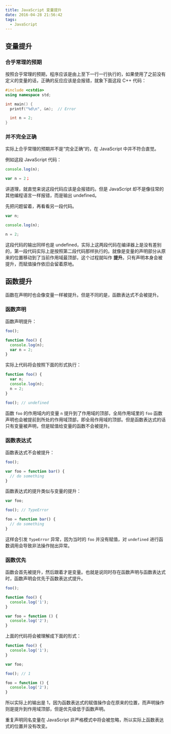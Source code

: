 ```yaml
---
title: JavaScript 变量提升
date: 2016-04-28 21:56:42
tags:
  - JavaScript
---
```


## 变量提升

### 合乎常理的预期
按照合乎常理的预期，程序应该是由上至下一行一行执行的，如果使用了之前没有定义的变量的话，正确的反应应该是会报错，就象下面这段 C++ 代码：
```cpp
#include <cstdio>
using namespace std;

int main() {
  printf("%d\n", &n);  // Error

  int n = 2;
}
```
<!-- more -->

### 并不完全正确
实际上合乎常理的预期并不是“完全正确”的，在 JavaScript 中并不符合直觉。

例如这段 JavaScript 代码：

```js
console.log(n);

var n = 2；
```

讲道理，就直觉来说这段代码应该是会报错的。但是 JavaScript 却不是像往常的其他编程语言一样报错，而是输出 undefined。

先把问题留着，再看看另一段代码。

```js
var n;

console.log(n);

n = 2;
```

这段代码的输出同样也是 undefined，实际上这两段代码在编译器上是没有差别的，第一段代码实际上是按照第二段代码那样执行的。就像是变量的声明部分从原来的位置移动到了当前作用域最顶部，这个过程就叫作 **提升**。只有声明本身会被提升，而赋值操作依旧会留着原地。

## 函数提升

函数在声明时也会像变量一样被提升。但是不同的是，函数表达式不会被提升。

### 函数声明

函数声明提升：
```js
foo();

function foo() {
  console.log(n);
  var n = 2;
}
```

实际上代码将会按照下面的形式执行：
```js
function foo() {
  var n;
  console.log(n);
  n = 2;
}

foo(); // undefined
```

函数 `foo` 的作用域内的变量 `n` 提升到了作用域的顶部，全局作用域里的 `foo` 函数声明也会被提前到所处的作用域顶部，即全局作用域的顶部。但是函数表达式的话只有变量被声明，但是赋值给变量的函数不会被提升。

### 函数表达式

函数表达式不会被提升：
```js
foo();

var foo = function bar() {
  // do something
}
```

函数表达式的提升类似与变量的提升：
```js
var foo;

foo(); // TypeError

foo = function bar() {
  // do something
}
```

这样会引发 `TypeError` 异常，因为当时的 `foo` 并没有赋值，对 `undefined` 进行函数调用会导致非法操作抛出异常。

### 函数优先
函数会首先被提升，然后跟着才是变量。也就是说同时存在函数声明与函数表达式时，函数声明会优先于函数表达式提升。

```js
foo();

function foo() {
  console.log('1');
}

var foo = function () {
  console.log('2');
}
```

上面的代码将会被理解成下面的形式：
```js
function foo() {
  console.log('1');
}

var foo;

foo(); // 1

foo = function () {
  console.log('2');
}
```

所以实际上的输出是 1，因为函数表达式的赋值操作会在原来的位置，而声明操作则是提升到作用域顶部，但是优先级低于函数声明。

重复声明同名变量在 JavaScript 非严格模式中将会被忽略，所以实际上函数表达式的位置并没有改变。
